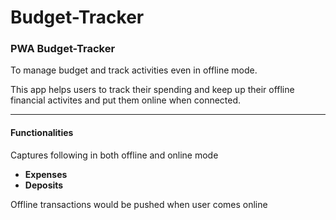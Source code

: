 # Budget-Tracker
### PWA Budget-Tracker
To manage budget and track activities even in offline mode.

This app helps users to track their spending and keep up their offline financial activites and put them online when connected.
- - -

#### Functionalities
Captures following in both offline and online mode
- __Expenses__ 
- __Deposits__ 

Offline transactions would be pushed when user comes online

